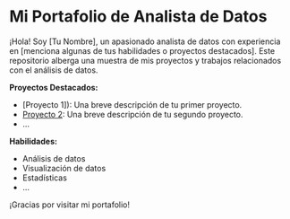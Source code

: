 # Mi Portafolio de Analista de Datos

¡Hola! Soy [Tu Nombre], un apasionado analista de datos con experiencia en [menciona algunas de tus habilidades o proyectos destacados]. Este repositorio alberga una muestra de mis proyectos y trabajos relacionados con el análisis de datos.

**Proyectos Destacados:**

- [Proyecto 1]): Una breve descripción de tu primer proyecto.
- [Proyecto 2](enlace-al-proyecto-2): Una breve descripción de tu segundo proyecto.
- ...

**Habilidades:**

- Análisis de datos
- Visualización de datos
- Estadísticas
- ...

¡Gracias por visitar mi portafolio!
